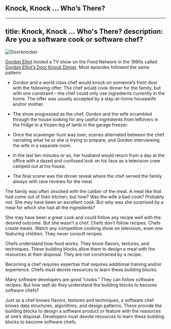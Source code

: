 ## Knock, Knock … Who’s There?
---
title: Knock, Knock ... Who's There?
description: Are you a software cook or software chef?
---

![Doorknocker](https://www.oldwestiron.com/cdn/shop/articles/loadimage_1100x.jpg)

[Gordon Elliot](https://en.wikipedia.org/wiki/Gordon_Elliott_(journalist)) hosted a TV show on the Food Network in the 1990s called [Gordon Elliot’s Door Knock Dinner](https://en.wikipedia.org/wiki/Door_Knock_Dinners). Most episodes followed the same pattern:

* Gordon and a world class chef would knock on someone’s front door with the following offer: The chef would cook dinner for the family, but with one constraint – the chef could only use ingredients currently in the home. The offer was usually accepted by a stay-at-home housewife and/or mother.

* The show progressed as the chef, Gordon and the wife scrambled through the house looking for any useful ingredients from leftovers in the fridge to a frozen leg of lamb in the garage freezer.

* Once the scavenger hunt was over, scenes alternated between the chef narrating what he or she is trying to prepare, and Gordon interviewing the wife in a separate room.

* In the last ten minutes or so, her husband would return from a day at the office with a dazed and confused look on his face as a television crew camped out at his house.

* The final scene was the dinner reveal where the chef served the family always with rave reviews for the meal.

The family was often shocked with the caliber of the meal. A meal like that had come out of their kitchen, but how? Was the wife a bad cook? Probably not. She may have been an excellent cook. But why was she surprised by a meal for which she had all the ingredients?

She may have been a great cook and could follow any recipe well with the desired outcome. But she wasn’t a chef. Chefs don’t follow recipes. Chefs create meals. Watch any competitive cooking show on television, even one featuring children. They never consult recipes.

Chefs understand how food works. They know flavors, textures, and techniques. These building blocks allow them to design a meal with the resources at their disposal. They are not constrained by a recipe.

Becoming a chef requires expertise that requires additional training and/or experience. Chefs must devote resources to learn these building blocks.

Many software developers are good “cooks.” They can follow software recipes. But how well do they understand the building blocks to become software chefs?

Just as a chef knows flavors, textures and techniques, a software chef knows data structures, algorithms, and design patterns. These provide the building blocks to design a software product or feature with the resources at one’s disposal. Developers must devote resources to learn these building blocks to become software chefs.
